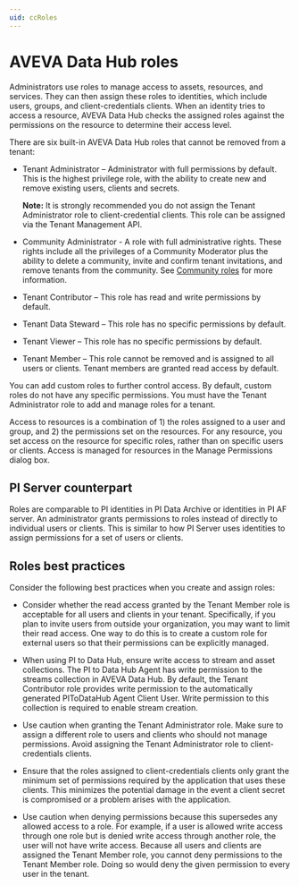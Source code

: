 ```yaml
---
uid: ccRoles
---
```


# AVEVA Data Hub roles

Administrators use roles to manage access to assets, resources, and services. They can then assign these roles to identities, which include users, groups, and client-credentials clients. When an identity tries to access a resource, AVEVA Data Hub checks the assigned roles against the permissions on the resource to determine their access level.

There are six built-in AVEVA Data Hub roles that cannot be removed from a tenant:

- Tenant Administrator – Administrator with full permissions by default. This is the highest privilege role, with the ability to create new and remove existing users, clients and secrets.

  **Note:** It is strongly recommended you do not assign the Tenant Administrator role to client-credential clients. This role can be assigned via the Tenant Management API.

- Community Administrator - A role with full administrative rights. These rights include all the privileges of a Community Moderator plus the ability to delete a community, invite and confirm tenant invitations, and remove tenants from the community. See [Community roles](xref:community-community-roles) for more information.

- Tenant Contributor – This role has read and write permissions by default.

- Tenant Data Steward – This role has no specific permissions by default.

- Tenant Viewer – This role has no specific permissions by default.

- Tenant Member – This role cannot be removed and is assigned to all users or clients. Tenant members are granted read access by default.

You can add custom roles to further control access. By default, custom roles do not have any specific permissions. You must have the Tenant Administrator role to add and manage roles for a tenant. 

Access to resources is a combination of 1) the roles assigned to a user and group, and 2) the permissions set on the resources. For any resource, you set access on the resource for specific roles, rather than on specific users or clients. Access is managed for resources in the Manage Permissions dialog box. <!--VTT, 12/14/21: Need to link to new procedure on managing permissions via the Manage Permissions dialog box when it's published.-->   

## <a name="roles-pi-server"></a>PI Server counterpart

Roles are comparable to PI identities in PI Data Archive or identities in PI AF server. An administrator grants permissions to roles instead of directly to individual users or clients. This is similar to how PI Server uses identities to assign permissions for a set of users or clients.

## <a name="roles-bp"></a>Roles best practices

Consider the following best practices when you create and assign roles:

- Consider whether the read access granted by the Tenant Member role is acceptable for all users and clients in your tenant. Specifically, if you plan to invite users from outside your organization, you may want to limit their read access. One way to do this is to create a custom role for external users so that their permissions can be explicitly managed.
 
- When using PI to Data Hub, ensure write access to stream and asset collections. The PI to Data Hub Agent has write permission to the streams collection in AVEVA Data Hub. By default, the Tenant Contributor role provides write permission to the automatically generated PIToDataHub Agent Client User. Write permission to this collection is required to enable stream creation.

- Use caution when granting the Tenant Administrator role. Make sure to assign a different role to users and clients who should not manage permissions. Avoid assigning the Tenant Administrator role to client-credentials clients.

- Ensure that the roles assigned to client-credentials clients only grant the minimum set of permissions required by the application that uses these clients. This minimizes the potential damage in the event a client secret is compromised or a problem arises with the application.

- Use caution when denying permissions because this supersedes any allowed access to a role. For example, if a user is allowed write access through one role but is denied write access through another role, the user will not have write access. Because all users and clients are assigned the Tenant Member role, you cannot deny permissions to the Tenant Member role. Doing so would deny the given permission to every user in the tenant.
